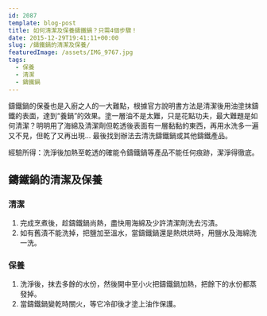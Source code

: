 ```yaml
---
id: 2087
template: blog-post
title: 如何清潔及保養鑄鐵鍋？只需4個步驟！
date: 2015-12-29T19:41:11+00:00
slug: /鑄鐵鍋的清潔及保養/
featuredImage: /assets/IMG_9767.jpg
tags:
  - 保養
  - 清潔
  - 鑄鐵鍋
---
```

鑄鐵鍋的保養也是入廚之人的一大難點，根據官方說明書方法是清潔後用油塗抹鑄鐵的表面，達到“養鍋”的效果。塗一層油不是太難，只是花點功夫，最大難題是如何清潔？明明用了海綿及清潔劑但乾透後表面有一層黏黏的東西，再用水洗多一遍又不見，但乾了又再出現… 最後找到辦法去清洗鑄鐵鍋或其他鑄鐵產品。

<!--more-->

經驗所得：洗淨後加熱至乾透的確能令鑄鐵鍋等產品不能任何痕跡，潔淨得徹底。

## 鑄鐵鍋的清潔及保養

### 清潔
1. 完成烹煮後，趁鑄鐵鍋尚熱，盡快用海綿及少許清潔劑洗去污漬。
2. 如有舊漬不能洗掉，把鹽加至溫水，當鑄鐵鍋還是熱烘烘時，用鹽水及海綿洗一洗。

### 保養
1. 洗淨後，抹去多餘的水份，然後開中至小火把鑄鐵鍋加熱，把餘下的水份都蒸發掉。
2. 當鑄鐵鍋變乾時關火，等它冷卻後才塗上油作保護。

